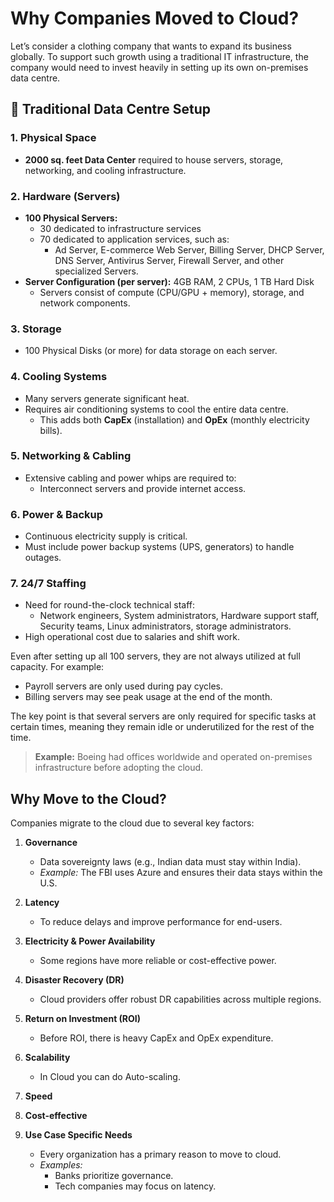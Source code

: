 # Why Companies Moved to Cloud?

Let’s consider a clothing company that wants to expand its business globally. To support such growth using a traditional IT infrastructure, the company would need to invest heavily in setting up its own on-premises data centre.

## 🏢 Traditional Data Centre Setup

### 1. Physical Space
- **2000 sq. feet Data Center** required to house servers, storage, networking, and cooling infrastructure.

### 2. Hardware (Servers)
- **100 Physical Servers:**
  - 30 dedicated to infrastructure services
  - 70 dedicated to application services, such as:
    - Ad Server, E-commerce Web Server, Billing Server, DHCP Server, DNS Server, Antivirus Server, Firewall Server, and other specialized Servers.
- **Server Configuration (per server):** 4GB RAM, 2 CPUs, 1 TB Hard Disk
  - Servers consist of compute (CPU/GPU + memory), storage, and network components.

### 3. Storage
- 100 Physical Disks (or more) for data storage on each server.

### 4. Cooling Systems
- Many servers generate significant heat.
- Requires air conditioning systems to cool the entire data centre.
  - This adds both **CapEx** (installation) and **OpEx** (monthly electricity bills).

### 5. Networking & Cabling
- Extensive cabling and power whips are required to:
  - Interconnect servers and provide internet access.

### 6. Power & Backup
- Continuous electricity supply is critical.
- Must include power backup systems (UPS, generators) to handle outages.

### 7. 24/7 Staffing
- Need for round-the-clock technical staff:
  - Network engineers, System administrators, Hardware support staff, Security teams, Linux administrators, storage administrators.
- High operational cost due to salaries and shift work.

Even after setting up all 100 servers, they are not always utilized at full capacity. For example:
- Payroll servers are only used during pay cycles.
- Billing servers may see peak usage at the end of the month.

The key point is that several servers are only required for specific tasks at certain times, meaning they remain idle or underutilized for the rest of the time.

> **Example:** Boeing had offices worldwide and operated on-premises infrastructure before adopting the cloud.

## Why Move to the Cloud?

Companies migrate to the cloud due to several key factors:

1. **Governance**
   - Data sovereignty laws (e.g., Indian data must stay within India).
   - *Example:* The FBI uses Azure and ensures their data stays within the U.S.

2. **Latency**
   - To reduce delays and improve performance for end-users.

3. **Electricity & Power Availability**
   - Some regions have more reliable or cost-effective power.

4. **Disaster Recovery (DR)**
   - Cloud providers offer robust DR capabilities across multiple regions.

5. **Return on Investment (ROI)**
   - Before ROI, there is heavy CapEx and OpEx expenditure.

6. **Scalability**
   - In Cloud you can do Auto-scaling.

7. **Speed**

8. **Cost-effective**

9. **Use Case Specific Needs**
   - Every organization has a primary reason to move to cloud.
   - *Examples:*
     - Banks prioritize governance.
     - Tech companies may focus on latency.